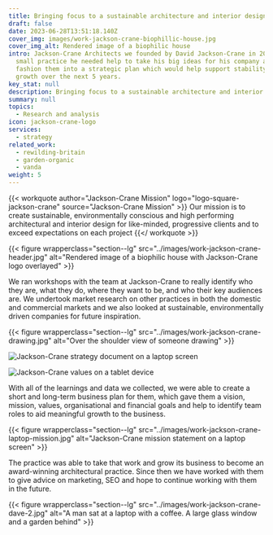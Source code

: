 ```yaml
---
title: Bringing focus to a sustainable architecture and interior design practice
draft: false
date: 2023-06-28T13:51:18.140Z
cover_img: images/work-jackson-crane-biophillic-house.jpg
cover_img_alt: Rendered image of a biophilic house
intro: Jackson-Crane Architects we founded by David Jackson-Crane in 2017, as a
  small practice he needed help to take his big ideas for his company and
  fashion them into a strategic plan which would help support stability and then
  growth over the next 5 years.
key_stat: null
description: Bringing focus to a sustainable architecture and interior design practice.
summary: null
topics:
  - Research and analysis
icon: jackson-crane-logo
services:
  - strategy
related_work:
  - rewilding-britain
  - garden-organic
  - vanda
weight: 5
---
```


{{< workquote author="Jackson-Crane Mission" logo="logo-square-jackson-crane" source="Jackson-Crane Mission" >}}
Our mission is to create sustainable, environmentally conscious and high performing architectural and interior design for like-minded, progressive clients and to exceed expectations on each project
{{</ workquote >}}

{{< figure wrapperclass="section--lg" src="../images/work-jackson-crane-header.jpg" alt="Rendered image of a biophilic house with Jackson-Crane logo overlayed" >}}

We ran workshops with the team at Jackson-Crane to really identify who they are, what they do, where they want to be, and who their key audiences are. We undertook market research on other practices in both the domestic and commercial markets and we also looked at sustainable, environmentally driven companies for future inspiration.

{{< figure wrapperclass="section--lg" src="../images/work-jackson-crane-drawing.jpg" alt="Over the shoulder view of someone drawing" >}}

![Jackson-Crane strategy document on a laptop screen](../images/work-jackson-crane-strategy-laptop.jpg)

![Jackson-Crane values on a tablet device](../images/work-jackson-crane-values.jpg)

With all of the learnings and data we collected, we were able to create a short and long-term business plan for them, which gave them a vision, mission, values, organisational and financial goals and help to identify team roles to aid meaningful growth to the business.

{{< figure wrapperclass="section--lg" src="../images/work-jackson-crane-laptop-mission.jpg" alt="Jackson-Crane mission statement on a laptop screen" >}}


The practice was able to take that work and grow its business to become an award-winning architectural practice. Since then we have worked with them to give advice on marketing, SEO and hope to continue working with them in the future.

{{< figure wrapperclass="section--lg" src="../images/work-jackson-crane-dave-2.jpg" alt="A man sat at a laptop with a coffee. A large glass window and a garden behind" >}}